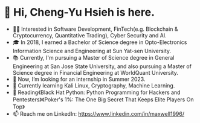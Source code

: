 # 👋 Hi, Cheng-Yu Hsieh is here.
* 👨‍💻 Interested in Software Development, FinTech(e.g. Blockchain & Cryptocurrency, Quantitative Trading), Cyber Security and AI.
* 🎓 In 2018, I earned a Bachelor of Science degree in Opto-Electronics Information Science and Engineering at Sun Yat-sen University.
* 📚 Currently, I'm pursuing a Master of Science degree in General Engineering at San Jose State University, and also pursuing a Master of Science degree in Financial Engineering at WorldQuant University.
* 👀 Now, I’m looking for an internship in Summer 2023.
* 🌱 Currently learning Kali Linux, Cryptography, Machine Learning.
* 📖 Reading《Black Hat Python: Python Programming for Hackers and Pentesters》《Poker's 1%: The One Big Secret That Keeps Elite Players On Top》
* 📫 Reach me on LinkedIn: https://www.linkedin.com/in/maxwell1996/

<!---
🤫 You found a secret! max870701/max870701 is a ✨special ✨ repository that you can use to add a README.md to your GitHub profile. Make sure it’s public and initialize it with a README to get started. 
--->
